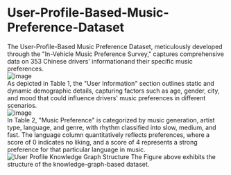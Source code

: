 # User-Profile-Based-Music-Preference-Dataset
The User-Profile-Based Music Preference Dataset, meticulously developed through the "In-Vehicle Music Preference Survey," captures comprehensive data on 353 Chinese drivers' informationand their specific music preferences.  
![image](https://github.com/RuiyangGao/User-Profile-Based-Music-Preference-Dataset/assets/167753371/b4bbb740-6416-4026-a354-39e89cf2d741)  
As depicted in Table 1, the "User Information" section outlines static and dynamic demographic details, capturing factors such as age, gender, city, and mood that could influence drivers' music preferences in different scenarios.     
![image](https://github.com/RuiyangGao/User-Profile-Based-Music-Preference-Dataset/assets/167753371/1e48bf53-480e-4238-ada1-18302ab77dff)  
In Table 2, "Music Preference" is categorized by music generation, artist type, language, and genre, with rhythm classified into slow, medium, and fast. The language column quantitatively reflects preferences, where a score of 0 indicates no liking, and a score of 4 represents a strong preference for that particular language in music.  
![User Profile Knowledge Graph Structure](https://github.com/RuiyangGao/User-Profile-Based-Music-Preference-Dataset/assets/167753371/78c567ae-8148-4dee-83b9-37508ad5390e)
The Figure above exhibits the structure of the knowledge-graph-based dataset.
